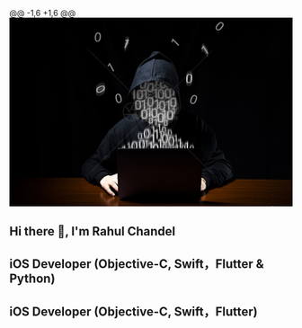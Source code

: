 @@ -1,6 +1,6 @@
![alt README header](https://raw.githubusercontent.com/dahhd/dahhd/master/assert/my_header_.png)

## Hi there 👋, l'm Rahul Chandel
## iOS Developer (Objective-C, Swift，Flutter & Python)
## iOS Developer (Objective-C, Swift，Flutter)
